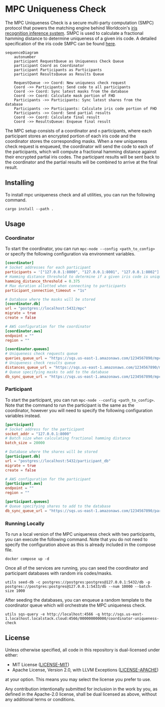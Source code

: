 # MPC Uniqueness Check

The MPC Uniqueness Check is a secure multi-party computation (SMPC) protocol that powers the matching engine behind Worldcoin's [iris recognition inference system](https://worldcoin.org/blog/engineering/iris-recognition-inference-system). SMPC is used to calculate a fractional hamming distance to determine uniqueness of a given iris code. A detailed specification of the iris code SMPC can be found [here](docs/specification.ipynb).



```mermaid
sequenceDiagram
    autonumber
    participant RequestQueue as Uniqueness Check Queue
    participant Coord as Coordinator
    participant Participants as Participants
    participant ResultsQueue as Results Queue

    RequestQueue ->> Coord: New uniquness check request
    Coord ->> Participants: Send code to all participants
    Coord ->> Coord: Sync latest masks from the database
    Coord ->> Coord: Calculate mask portion of FHD
    Participants ->> Participants: Sync latest shares from the database
    Participants ->> Participants: Calculate iris code portion of FHD
    Participants ->> Coord: Send partial results
    Coord ->> Coord: Calculate final result
    Coord ->> ResultsQueue: Enqueue final result
```

The MPC setup consists of a coordinator and `n` participants, where each participant stores an encrypted portion of each iris code and the coordinator stores the corresponding masks. When a new uniqueness check request is enqueued, the coordinator will send the code to each of the participants, which will compute a fractional hamming distance against their encrypted partial iris codes. The participant results will be sent back to the coordinator and the partial results will be combined to arrive at the final result.

## Installing
To install mpc uniqueness check and all utilities, you can run the following command. 
```
cargo install --path .
```

## Usage

### Coordinator

To start the coordinator, you can run `mpc-node --config <path_to_config>` or specify the following configuration via environment variables.

```toml
[coordinator]
# Socket addresses for each participant
participants = '["127.0.0.1:8000", "127.0.0.1:8001", "127.0.0.1:8002"]'
# Hamming distance threshold to determine if a given iris code is unique 
hamming_distance_threshold = 0.375
# Max duration allotted when connecting to participants
participant_connection_timeout = "1s"

# Database where the masks will be stored
[coordinator.db]
url = "postgres://localhost:5432/mpc"
migrate = true
create = false

# AWS configuration for the coordinator
[coordinator.aws]
endpoint = ""
region = ""

[coordinator.queues]
# Uniqueness check requests queue
queries_queue_url = "https://sqs.us-east-1.amazonaws.com/1234567890/mpc-query-queue"
# Uniqueness check results queue
distances_queue_url = "https://sqs.us-east-1.amazonaws.com/1234567890/mpc-distance-results-queue"
# Queue specifying masks to add to the database
db_sync_queue_url = "https://sqs.us-east-1.amazonaws.com/1234567890/mpc-query-queue"
```

### Participant

To start the participant, you can run `mpc-node --config <path_to_config>`. Note that the command to run the participant is the same as the coordinator, however you will need to specify the following configuration variables instead.

```toml
[participant]
# Socket address for the participant
socket_addr = "127.0.0.1:8000"
# Batch size when calculating fractional hamming distance
batch_size = 20000

# Database where the shares will be stored
[participant.db]
url = "postgres://localhost:5432/participant_db"
migrate = true
create = false

# AWS configuration for the participant
[participant.aws]
endpoint = ""
region = ""

[participant.queues]
# Queue specifying shares to add to the database
db_sync_queue_url = "https://sqs.us-east-1.amazonaws.com/1234567890/participant-db-sync-queue"
```


### Running Locally

To run a local version of the MPC uniqueness check with two participants, you can execute the following command. Note that you do not need to specify the configuration above as this is already included in the compose file. 
```
docker compose up -d
```

Once all of the services are running, you can seed the coordinator and participant databases with random iris codes/masks.
```
utils seed-db -c postgres://postgres:postgres@127.0.0.1:5432/db -p postgres://postgres:postgres@127.0.0.1:5433/db --num 10000 --batch-size 1000
```

After seeding the databases, you can enqueue a random template to the coordinator queue which will orchestrate the MPC uniqueness check.

```
utils sqs-query -e http://localhost:4566 -q http://sqs.us-east-1.localhost.localstack.cloud:4566/000000000000/coordinator-uniqueness-check
```

## License

Unless otherwise specified, all code in this repository is dual-licensed under
either:

- MIT License ([LICENSE-MIT](LICENSE-MIT))
- Apache License, Version 2.0, with LLVM Exceptions
  ([LICENSE-APACHE](LICENSE-APACHE))

at your option. This means you may select the license you prefer to use.

Any contribution intentionally submitted for inclusion in the work by you, as
defined in the Apache-2.0 license, shall be dual licensed as above, without any
additional terms or conditions.